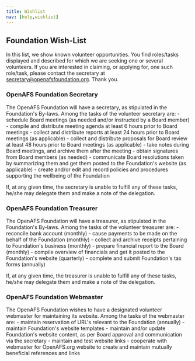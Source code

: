 ```yaml
---
title: Wishlist
nav: [help,wishlist]
---
```


## Foundation Wish-List ##

In this list, we show known volunteer opportunities.  You find roles/tasks displayed and described for which we are seeking one or several volunteers. If you are interested in claiming, or applying for, one such role/task, please contact the secretary at secretary@openafsfoundation.org.  Thank you.

### OpenAFS Foundation Secretary ###

The OpenAFS Foundation will have a secretary, as stipulated in the Foundation's By-laws.  Among the tasks of the volunteer secretary are:
      - schedule Board meetings (as needed and/or instructed by a Board member)
      - compile and distribute meeting agenda at least 6 hours prior to Board meetings
      - collect and distribute reports at least 24 hours prior to Board meetings (as applicable)
      - collect and distribute proposals for Board review at least 48 hours prior to Board meetings (as applicable)
      - take notes during Board meetings, and archive them after the meeting
      - obtain signatures from Board members (as needed)
      - communicate Board resolutions taken by summarizing them and get them posted to the Foundation's website (as applicable)
      - create and/or edit and record policies and procedures supporting the wellbeing of the Foundation
 
If, at any given time, the secretary is unable to fulfill any of these tasks, he/she may delegate them and make a note of the delegation.  


### OpenAFS Foundation Treasurer ###

The OpenAFS Foundation will have a treasurer, as stipulated in the Foundation's By-laws.  Among the tasks of the volunteer treasurer are:
      - reconcile bank account (monthly)
      - cause payments to be made on the behalf of the Foundation (monthly)
      - collect and archive receipts pertaining to Foundation's business (monthly)
      - prepare financial report to the Board (monthly)
      - compile overview of financials and get it posted to the Foundation's website (quarterly)
      - complete and submit Foundation's tax forms (annually)

If, at any given time, the treasurer is unable to fulfill any of these tasks, he/she may delegate them and make a note of the delegation.  
  

###  OpenAFS Foundation Webmaster ###

The OpenAFS Foundation wishes to have a designated volunteer webmaster for maintaining its website.  Among the tasks of the webmaster are:
      - maintain reservation of URL's relevant to the Foundation (annually)
      - maintain Foundation's website templates
      - maintain and/or update Foundation's website content, as per Board approval and communication via the secretary
      - maintain and test website links
      - cooperate with webmaster for OpenAFS.org website to create and maintain mutually beneficial references and links


